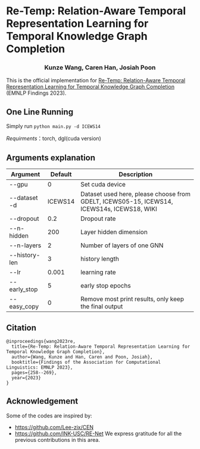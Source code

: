 # Re-Temp: Relation-Aware Temporal Representation Learning for Temporal Knowledge Graph Completion
<h3 align="center"><strong>Kunze Wang, Caren Han, Josiah Poon</strong></h3>

This is the official implementation for [Re-Temp: Relation-Aware Temporal Representation Learning for Temporal Knowledge Graph Completion](https://aclanthology.org/2023.findings-emnlp.20/) (EMNLP Findings 2023).

## One Line Running
Simply run `python main.py -d ICEWS14`

*Requirments*：torch, dgl(cuda version)

## Arguments explanation
| Argument     | Default   | Description |
| ----------- | ----------- |----------- |
| --gpu | 0 | Set cuda device |
| --dataset  -d | ICEWS14 | Dataset used here, please choose from GDELT, ICEWS05-15, ICEWS14, ICEWS14s, ICEWS18, WIKI|
| --dropout | 0.2 | Dropout rate |
| --n-hidden  | 200 | Layer hidden dimension |
| --n-layers  | 2 | Number of layers of one GNN |
| --history-len  | 3 | history length |
| --lr | 0.001 |learning rate |
| --early_stop  | 5 | early stop epochs |
| --easy_copy  | 0 | Remove most print results, only keep the final output |


## Citation
```
@inproceedings{wang2023re,
  title={Re-Temp: Relation-Aware Temporal Representation Learning for Temporal Knowledge Graph Completion},
  author={Wang, Kunze and Han, Caren and Poon, Josiah},
  booktitle={Findings of the Association for Computational Linguistics: EMNLP 2023},
  pages={258--269},
  year={2023}
}
```

## Acknowledgement
Some of the codes are inspired by:
- https://github.com/Lee-zix/CEN
- https://github.com/INK-USC/RE-Net
We express gratitude for all the previous contributions in this area.
